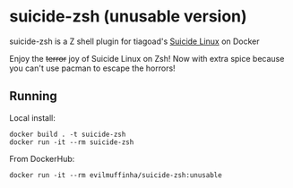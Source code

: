 # suicide-zsh (unusable version)

suicide-zsh is a Z shell plugin for tiagoad's [Suicide Linux](https://github.com/tiagoad/suicide-linux) on Docker

Enjoy the ~~terror~~ joy of Suicide Linux on Zsh! Now with extra spice because you can't use pacman to escape the horrors!

## Running
Local install:
```
docker build . -t suicide-zsh
docker run -it --rm suicide-zsh
``` 
From DockerHub:
```
docker run -it --rm evilmuffinha/suicide-zsh:unusable
```
